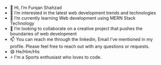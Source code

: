 - 👋 Hi, I’m Furqan Shahzad
- 👀 I’m interested in the latest web development trends and technologies
- 🌱 I’m currently learning Web development using MERN Stack Technology
- 💞️ I’m looking to collaborate on a creative project that pushes the boundaries of web development
- 📫 You can reach me through the linkedin, Email I've mentioned in my profile. Please feel free to reach out with any questions or requests.
- 😄 He/Him/His
- ⚡ I'm a Sports enthusiast who loves to code.


